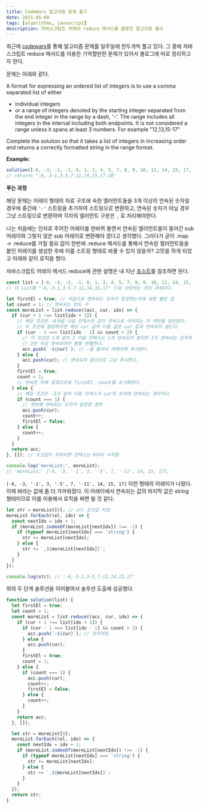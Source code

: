 ```yaml
---
title: CodeWars 알고리즘 문제 풀기
date: 2021-05-09
tags: [algorithms, javascript]
description: 자바스크립트 어레이 reduce 메서드를 활용한 알고리즘 풀이
---
```


최근에 [codewars](https://www.codewars.com/)를 통해 알고리즘 문제를 일주일에 한두개씩 풀고 있다. 그 중에 자바스크립트 reduce 메서드를 이용한 기억할만한 문제가 있어서 블로그에 따로 정리하고자 한다.

문제는 아래와 같다.

A format for expressing an ordered list of integers is to use a comma separated list of either

- individual integers
- or a range of integers denoted by the starting integer separated from the end integer in the range by a dash, '-'. The range includes all integers in the interval including both endpoints. It is not considered a range unless it spans at least 3 numbers. For example "12,13,15-17"

Complete the solution so that it takes a list of integers in increasing order and returns a correctly formatted string in the range format.

**Example:**

```js
solution([-6, -3, -2, -1, 0, 1, 3, 4, 5, 7, 8, 9, 10, 11, 14, 15, 17, 18, 19, 20]);
// returns "-6,-3-1,3-5,7-11,14,15,17-20"
```

**푸는 과정**

해당 문제는 어레이 형태의 자료 구조에 속한 엘러먼트들을 3개 이상의 연속된 숫자일 경우에 중간에 `'-'` 스트링을 추가하여 스트링으로 변환하고, 연속된 숫자가 아닐 경우 그냥 스트링으로 변환하며 각자의 엘러먼트 구분은 `,` 로 처리해야한다.

나는 처음에는 인자로 주어진 어레이를 한바퀴 돌면서 연속된 엘러먼트들이 들어간 sub 어레이와 그렇지 않은 sub 어레이로 변환해야 겠다고 생각했다. 그러다가 굳이 .map → .reduce를 거칠 필요 없이 한번에 .reduce 메서드를 통해서 연속된 엘러먼트들을 붙인 어레이를 생성한 후에 이를 스트링 형태로 바꿀 수 있지 않을까? 고민을 하게 되었고 아래와 같이 로직을 짰다.

자바스크립트 어레이 메서드 reduce에 관한 설명은 내 지난 [포스트](https://yeonhapark.github.io/posts/javascript-reduce/)를 참조하면 된다.

```js
const list = [-6, -3, -2, -1, 0, 1, 3, 4, 5, 7, 8, 9, 10, 11, 14, 15, 17];
// 이 list를 "-6,-3-1,3-5,7-11,14,15,17" 으로 리턴하는 것이 과제이다.

let firstEl = true; // 처음으로 연속되는 숫자가 등장하는지에 대한 불린 값
let count = 1; // 연속되는 빈도 수
const moreList = list.reduce((acc, cur, idx) => {
  if (cur + 1 !== list[idx + 1]) {
    // 해당 조건은 -6처럼 다음 인덱스의 값이 연속으로 이어지는 지 여부를 판단한다.
    // 이 조건에 합당하다면 해당 cur 값의 다음 값은 cur 값과 연속되지 않는다.
    if (cur - 1 === list[idx - 1] && count > 2) {
      // 이 조건은 1과 같이 1 다음 인덱스는 1과 연속되지 않지만 1이 연속되는 숫자의 마지막 값임을 판별하기 위해 사용된다.
      // 3번 이상 연속되어야 함을 판별한다.
      acc.push(`-${cur}`); // -을 붙여서 어레이에 푸시한다.
    } else {
      acc.push(cur); // 연속되지 않으므로 그냥 푸시한다.
    }
    firstEl = true;
    count = 1;
    // 연속은 이제 끊겼으므로 firstEl, count를 초기화한다.
  } else {
    // 해당 조건은 -3과 같이 다음 인덱스가 cur의 숫자에 연속되는 경우이다.
    if (count === 1) {
      // 첫번째 연속되는 숫자가 등장한 경우
      acc.push(cur);
      count++;
      firstEl = false;
    } else {
      count++;
    }
  }
  return acc;
}, []); // 초깃값이 주어지면 인덱스는 0부터 시작함

console.log('moreList:', moreList);
// 'moreList:' [-6, -3, '-1', 3, '-5', 7, '-11', 14, 15, 17];
```

`[-6, -3, '-1', 3, '-5', 7, '-11', 14, 15, 17]` 이런 형태의 어레이가 나왔다. 이제 바라는 값에 좀 더 가까워졌다. 이 어레이에서 연속되는 값의 마지막 값은 string 형태이므로 이를 이용해서 로직을 짜면 될 것 같다.

```js
let str = moreList[0]; // str 초깃값 지정
moreList.forEach((el, idx) => {
  const nextIdx = idx + 1;
  if (moreList.indexOf(moreList[nextIdx]) !== -1) {
    if (typeof moreList[nextIdx] === 'string') {
      str += moreList[nextIdx];
    } else {
      str += `,${moreList[nextIdx]}`;
    }
  }
});

console.log(str); // '-6,-3-1,3-5,7-11,14,15,17'
```

위의 두 단계 솔루션을 이어붙여서 솔루션 도출에 성공했다.

```js
function solution(list) {
  let firstEl = true;
  let count = 1;
  const moreList = list.reduce((acc, cur, idx) => {
    if (cur + 1 !== list[idx + 1]) {
      if (cur - 1 === list[idx - 1] && count > 2) {
        acc.push(`-${cur}`); // 마지막임
      } else {
        acc.push(cur);
      }
      firstEl = true;
      count = 1;
    } else {
      if (count === 1) {
        acc.push(cur);
        count++;
        firstEl = false;
      } else {
        count++;
      }
    }
    return acc;
  }, []);

  let str = moreList[0];
  moreList.forEach((el, idx) => {
    const nextIdx = idx + 1;
    if (moreList.indexOf(moreList[nextIdx]) !== -1) {
      if (typeof moreList[nextIdx] === 'string') {
        str += moreList[nextIdx];
      } else {
        str += `,${moreList[nextIdx]}`;
      }
    }
  });
  return str;
}
```
